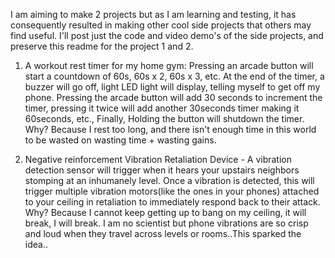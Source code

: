 I am aiming to make 2 projects but as I am learning and testing, it has consequently resulted in making other cool side projects that others may find useful. I'll post just the code and video demo's of the side projects, and preserve this readme for the project 1 and 2.

1. A workout rest timer for my home gym: Pressing an arcade button will start a countdown of 60s, 60s x 2, 60s x 3, etc. At the end of the timer, a buzzer will go off, light LED light will display, telling myself to get off my phone. Pressing the arcade button will add 30 seconds to increment the timer, pressing it twice will add another 30seconds timer making it 60seconds, etc., Finally, Holding the button will shutdown the timer.
Why? Because I rest too long, and there isn't enough time in this world to be wasted on wasting time + wasting gains.

3. Negative reinforcement Vibration Retaliation Device - A vibration detection sensor will trigger when it hears your upstairs neighbors stomping at an inhumanely level. Once a vibration is detected, this will trigger multiple vibration motors(like the ones in your phones) attached to your ceiling in retaliation to immediately respond back to their attack.
Why? Because I cannot keep getting up to bang on my ceiling, it will break, I will break. I am no scientist but phone vibrations are so crisp and loud when they travel across levels or rooms..This sparked the idea..

